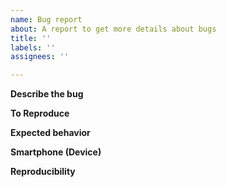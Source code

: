 ```yaml
---
name: Bug report
about: A report to get more details about bugs
title: ''
labels: ''
assignees: ''

---
```


**Describe the bug**

**To Reproduce**

**Expected behavior**

**Smartphone (Device)**

**Reproducibility**
